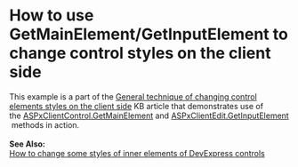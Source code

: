 # How to use GetMainElement/GetInputElement to change control styles on the client side


<p>This example is a part of the <a href="https://www.devexpress.com/Support/Center/p/T226939">General technique of changing control elements styles on the client side</a> KB article that demonstrates use of the <a href="https://documentation.devexpress.com/#AspNet/DevExpressWebScriptsASPxClientControl_GetMainElementtopic">ASPxClientControl.GetMainElement</a> and <a href="https://documentation.devexpress.com/#AspNet/DevExpressWebScriptsASPxClientEdit_GetInputElementtopic">ASPxClientEdit.GetInputElement</a> methods in action.<br /><br /><strong>See Also:</strong><br /><a href="https://www.devexpress.com/Support/Center/p/T227005">How to change some styles of inner elements of DevExpress controls</a></p>

<br/>


